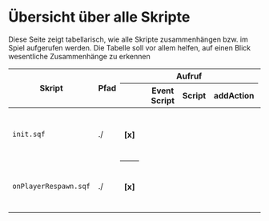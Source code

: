 # Übersicht über alle Skripte
Diese Seite zeigt tabellarisch, wie alle Skripte zusammenhängen bzw. im Spiel aufgerufen werden. Die Tabelle soll vor allem helfen, auf einen Blick wesentliche Zusammenhänge zu erkennen

<table>
  <thead>
    <tr>
      <th rowspan="2"> Skript </th>
      <th rowspan="2"> Pfad </th>      <th colspan="5"> Aufruf </th>
      <th rowspan="2"> Anmerkung </th>
    </tr>
    <tr>
      <th></th>
      <th></th>
      <th>Event Script</th>
      <th>Script</th>
      <th>addAction</th>
      <th>Event Handler</th>
      <th>Trigger</th>
      <th></th>
    </tr>
  </thead>
  <tbody>
    <tr>
      <td><code>init.sqf</code></td>      
      <td>./</td>
      <th>[x]</th>
      <td></td>
      <td></td>
      <td></td>
      <td></td>
      <td>Wird im MP als letztes Skript ausgeführt, ruft weitere Skripte auf</td>
    </tr> 
    <tr>
      <td><code>onPlayerRespawn.sqf</code></td>      
      <td>./</td>
      <th>[x]</th>
      <td></td>
      <td></td>
      <td></td>
      <td></td>
      <td>Wird nach Respawn <strong>und</strong> zu Missionsbeginn ausgewählt, da <code>respawnOnStart=0</code></td>
    </tr>  
  </tbody>
</table>
     
      
    
    
